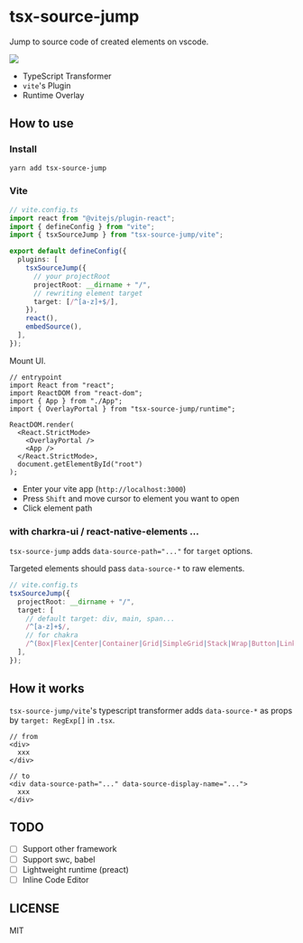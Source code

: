 # tsx-source-jump

Jump to source code of created elements on vscode.

![](https://gyazo.com/c37613f60f53d43e9701ebc6d4c97922.gif)

- TypeScript Transformer
- `vite`'s Plugin
- Runtime Overlay

## How to use

### Install

```bash
yarn add tsx-source-jump
```

### Vite

```ts
// vite.config.ts
import react from "@vitejs/plugin-react";
import { defineConfig } from "vite";
import { tsxSourceJump } from "tsx-source-jump/vite";

export default defineConfig({
  plugins: [
    tsxSourceJump({
      // your projectRoot
      projectRoot: __dirname + "/",
      // rewriting element target
      target: [/^[a-z]+$/],
    }),
    react(),
    embedSource(),
  ],
});
```

Mount UI.

```tsx
// entrypoint
import React from "react";
import ReactDOM from "react-dom";
import { App } from "./App";
import { OverlayPortal } from "tsx-source-jump/runtime";

ReactDOM.render(
  <React.StrictMode>
    <OverlayPortal />
    <App />
  </React.StrictMode>,
  document.getElementById("root")
);
```

- Enter your vite app (`http://localhost:3000`)
- Press `Shift` and move cursor to element you want to open
- Click element path

### with charkra-ui / react-native-elements ...

`tsx-source-jump` adds `data-source-path="..."` for `target` options.

Targeted elements should pass `data-source-*` to raw elements.

```ts
// vite.config.ts
tsxSourceJump({
  projectRoot: __dirname + "/",
  target: [
    // default target: div, main, span...
    /^[a-z]+$/,
    // for chakra
    /^(Box|Flex|Center|Container|Grid|SimpleGrid|Stack|Wrap|Button|Link|Icon|Image)$/,
  ],
});
```

## How it works

`tsx-source-jump/vite`'s typescript transformer adds `data-source-*` as props by `target: RegExp[]` in `.tsx`.

```tsx
// from
<div>
  xxx
</div>

// to
<div data-source-path="..." data-source-display-name="...">
  xxx
</div>
```

## TODO

- [ ] Support other framework
- [ ] Support swc, babel
- [ ] Lightweight runtime (preact)
- [ ] Inline Code Editor

## LICENSE

MIT
